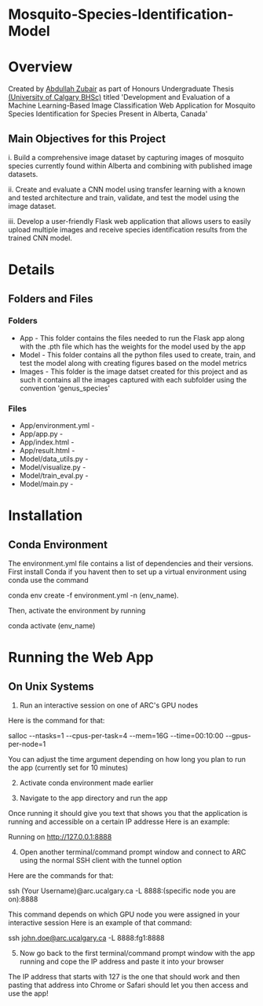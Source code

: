 # Mosquito-Species-Identification-Model

# Overview
Created by [Abdullah Zubair](https://www.linkedin.com/in/a-zubair-calgary/) as part of Honours Undergraduate Thesis [(University of Calgary BHSc)](https://cumming.ucalgary.ca/bhsc) titled 'Development and Evaluation of a Machine Learning-Based Image Classification Web Application for Mosquito Species Identification for Species Present in Alberta, Canada'

## Main Objectives for this Project
i.	Build a comprehensive image dataset by capturing images of mosquito species currently found within Alberta and combining with published image datasets.

ii.	Create and evaluate a CNN model using transfer learning with a known and tested architecture and train, validate, and test the model using the image dataset. 

iii.	Develop a user-friendly Flask web application that allows users to easily upload multiple images and receive species identification results from the trained CNN model.

# Details
## Folders and Files
### Folders
* App - This folder contains the files needed to run the Flask app along with the .pth file which has the weights for the model used by the app
* Model - This folder contains all the python files used to create, train, and test the model along with creating figures based on the model metrics
* Images - This folder is the image datset created for this project and as such it contains all the images captured with each subfolder using the convention 'genus_species'
### Files
* App/environment.yml -
* App/app.py -
* App/index.html -
* App/result.html -
* Model/data_utils.py -
* Model/visualize.py -
* Model/train_eval.py -
* Model/main.py -

# Installation
## Conda Environment
The environment.yml file contains a list of dependencies and their versions. First install Conda if you havent then to set up a virtual environment using conda use the command

conda env create -f environment.yml -n (env_name). 

Then, activate the environment by running 

conda activate (env_name)

# Running the Web App
## On Unix Systems
1. Run an interactive session on one of ARC's GPU nodes
	
Here is the command for that:

salloc --ntasks=1 --cpus-per-task=4 --mem=16G --time=00:10:00 --gpus-per-node=1

You can adjust the time argument depending on how long you plan to run the app (currently set for 10 minutes)
	
2. Activate conda environment made earlier

3. Navigate to the app directory and run the app

Once running it should give you text that shows you that the application is running and accessible on a certain IP addresse
Here is an example:

Running on http://127.0.0.1:8888
			
4. Open another terminal/command prompt window and connect to ARC using the normal SSH client with the tunnel option
		
Here are the commands for that:

ssh (Your Username)@arc.ucalgary.ca -L 8888:(specific node you are on):8888

This command depends on which GPU node you were assigned in your interactive session
Here is an example of that command:

ssh john.doe@arc.ucalgary.ca -L 8888:fg1:8888

5. Now go back to the first terminal/command prompt window with the app running and cope the IP address and paste it into your browser
	
The IP address that starts with 127 is the one that should work and then pasting that address into Chrome or Safari should
let you then access and use the app!
